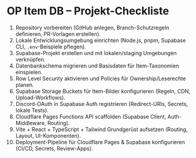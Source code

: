 # OP Item DB – Projekt-Checkliste

1. Repository vorbereiten (GitHub anlegen, Branch-Schutzregeln definieren, PR-Vorlagen erstellen).
2. Lokale Entwicklungsumgebung einrichten (Node.js, pnpm, Supabase CLI, `.env`-Beispiele pflegen).
3. Supabase-Projekt erstellen und mit lokalen/staging Umgebungen verknüpfen.
4. Datenbankschema migrieren und Basisdaten für Item-Taxonomien einspielen.
5. Row Level Security aktivieren und Policies für Ownership/Leserechte planen.
6. Supabase Storage Buckets für Item-Bilder konfigurieren (Regeln, CDN, Upload-Workflows).
7. Discord-OAuth in Supabase Auth registrieren (Redirect-URIs, Secrets, lokale Tests).
8. Cloudflare Pages Functions API scaffolden (Supabase Client, Auth-Middleware, Routing).
9. Vite + React + TypeScript + Tailwind Grundgerüst aufsetzen (Routing, Layout, UI-Komponenten).
10. Deployment-Pipeline für Cloudflare Pages & Supabase konfigurieren (CI/CD, Secrets, Review-Apps).
